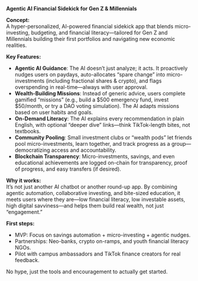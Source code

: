 **Agentic AI Financial Sidekick for Gen Z & Millennials**

**Concept:**  
A hyper-personalized, AI-powered financial sidekick app that blends micro-investing, budgeting, and financial literacy—tailored for Gen Z and Millennials building their first portfolios and navigating new economic realities.

**Key Features:**

- **Agentic AI Guidance**: The AI doesn’t just analyze; it acts. It proactively nudges users on paydays, auto-allocates “spare change” into micro-investments (including fractional shares & crypto), and flags overspending in real-time—always with user approval.
- **Wealth-Building Missions**: Instead of generic advice, users complete gamified “missions” (e.g., build a $500 emergency fund, invest $50/month, or try a DAO voting simulation). The AI adapts missions based on user habits and goals.
- **On-Demand Literacy**: The AI explains every recommendation in plain English, with optional “deeper dive” links—think TikTok-length bites, not textbooks.
- **Community Pooling**: Small investment clubs or “wealth pods” let friends pool micro-investments, learn together, and track progress as a group—democratizing access and accountability.
- **Blockchain Transparency**: Micro-investments, savings, and even educational achievements are logged on-chain for transparency, proof of progress, and easy transfers (if desired).

**Why it works:**  
It’s not just another AI chatbot or another round-up app. By combining agentic automation, collaborative investing, and bite-sized education, it meets users where they are—low financial literacy, low investable assets, high digital savviness—and helps them build real wealth, not just “engagement.” 

**First steps:**  
- MVP: Focus on savings automation + micro-investing + agentic nudges.  
- Partnerships: Neo-banks, crypto on-ramps, and youth financial literacy NGOs.  
- Pilot with campus ambassadors and TikTok finance creators for real feedback.

No hype, just the tools and encouragement to actually get started.